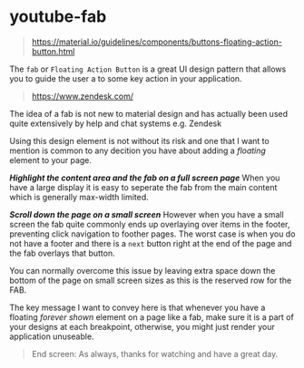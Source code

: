 # youtube-fab

> https://material.io/guidelines/components/buttons-floating-action-button.html

The `fab` or `Floating Action Button` is a great UI design pattern that allows you to guide the user a to some key action in your application. 

> https://www.zendesk.com/

The idea of a fab is not new to material design and has actually been used quite extensively by help and chat systems e.g. Zendesk 

Using this design element is not without its risk and one that I want to mention is common to any decition you have about adding a *floating* element to your page. 

***Highlight the content area and the fab on a full screen page***
When you have a large display it is easy to seperate the fab from the main content which is generally max-width limited. 

***Scroll down the page on a small screen***
However when you have a small screen the fab quite commonly ends up overlaying over items in the footer, preventing click navigation to foother pages. The worst case is when you do not have a footer and there is a `next` button right at the end of the page and the fab overlays that button. 

You can normally overcome this issue by leaving extra space down the bottom of the page on small screen sizes as this is the reserved row for the FAB.

The key message I want to convey here is that whenever you have a floating *forever shown* element on a page like a fab, make sure it is a part of your designs at each breakpoint, otherwise, you might just render your application unuseable. 

> End screen: As always, thanks for watching and have a great day.
